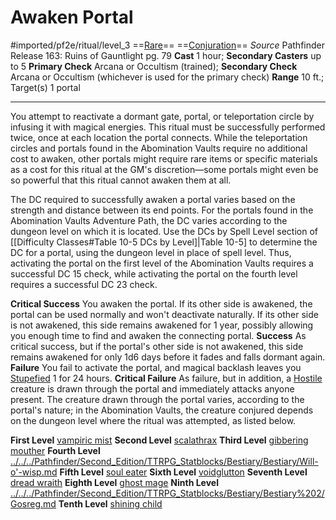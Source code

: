 # Awaken Portal
#imported/pf2e/ritual/level_3
==[Rare](rare.md)== ==[Conjuration](conjuration.md)==
*Source* Pathfinder Release 163: Ruins of Gauntlight pg. 79
**Cast** 1 hour; **Secondary Casters** up to 5
**Primary Check** Arcana or Occultism (trained); **Secondary Check** Arcana or Occultism (whichever is used for the primary check)
**Range** 10 ft.; Target(s) 1 portal

---
You attempt to reactivate a dormant gate, portal, or teleportation circle by infusing it with magical energies. This ritual must be successfully performed twice, once at each location the portal connects. While the teleportation circles and portals found in the Abomination Vaults require no additional cost to awaken, other portals might require rare items or specific materials as a cost for this ritual at the GM's discretion—some portals might even be so powerful that this ritual cannot awaken them at all.

The DC required to successfully awaken a portal varies based on the strength and distance between its end points. For the portals found in the Abomination Vaults Adventure Path, the DC varies according to the dungeon level on which it is located. Use the DCs by Spell Level section of [[Difficulty Classes#Table 10-5 DCs by Level]|Table 10-5] to determine the DC for a portal, using the dungeon level in place of spell level. Thus, activating the portal on the first level of the Abomination Vaults requires a successful DC 15 check, while activating the portal on the fourth level requires a successful DC 23 check.

**Critical Success** You awaken the portal. If its other side is awakened, the portal can be used normally and won't deactivate naturally. If its other side is not awakened, this side remains awakened for 1 year, possibly allowing you enough time to find and awaken the connecting portal.
**Success** As critical success, but if the portal's other side is not awakened, this side remains awakened for only 1d6 days before it fades and falls dormant again.
**Failure** You fail to activate the portal, and magical backlash leaves you [Stupefied](../../../Conditions/Stupefied.md) 1 for 24 hours.
**Critical Failure** As failure, but in addition, a [Hostile](../../../Conditions/Hostile.md) creature is drawn through the portal and immediately attacks anyone present. The creature drawn through the portal varies, according to the portal's nature; in the Abomination Vaults, the creature conjured depends on the dungeon level where the ritual was attempted, as listed below.

**First Level** [vampiric mist](vampiric%20mist)
**Second Level** [scalathrax](scalathrax)
**Third Level** [gibbering mouther](gibbering%20mouther)
**Fourth Level** [../../../Pathfinder/Second_Edition/TTRPG_Statblocks/Bestiary/Bestiary/Will-o'-wisp.md](../../../ttrpg-fantasy-statblocks/Bestiary/Bestiary/Will-o'-wisp.md)
**Fifth Level** [soul eater](soul%20eater)
**Sixth Level** [voidglutton](voidglutton)
**Seventh Level** [dread wraith](dread%20wraith)
**Eighth Level** [ghost mage](ghost%20mage)
**Ninth Level** [../../../Pathfinder/Second_Edition/TTRPG_Statblocks/Bestiary/Bestiary%202/Gosreg.md](../../../ttrpg-fantasy-statblocks/Bestiary/Bestiary%202/Gosreg.md)
**Tenth Level** [shining child](shining%20child)